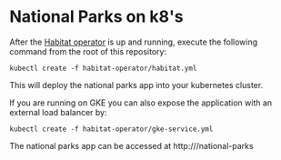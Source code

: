 # National Parks on k8's

After the [Habitat operator](https://github.com/habitat-sh/habitat-operator) is up and running,
execute the following command from the root of this repository:

```
kubectl create -f habitat-operator/habitat.yml
```

This will deploy the national parks app into your kubernetes cluster.

If you are running on GKE you can also expose the application with an external load balancer by:

```
kubectl create -f habitat-operator/gke-service.yml
```

The national parks app can be accessed at http://<ip>/national-parks
